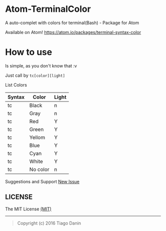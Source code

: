 # Atom-TerminalColor
A auto-complet with colors for terminal(Bash) - Package for Atom

Available on Atom! https://atom.io/packages/terminal-syntax-color

# How to use

Is simple, as you don't know that :v

Just call by `tc[color][light]`

List Colors

Syntax | Color | Light|
-------|-------|------|
tc|Black|n|
tc|Gray|n|
tc|Red|Y|
tc|Green|Y|
tc|Yellom|Y|
tc|Blue|Y|
tc|Cyan|Y|
tc|White|Y|
tc|No color|n|


Suggestions and Support [New Issue](https://github.com/TiagoDanin/Atom-TerminalColor/issues/new)

## LICENSE
The MIT License [(MIT)](https://github.com/TiagoDanin/Atom-TerminalColor/blob/master/LICENSE)

---
>Copyright (c) 2016 Tiago Danin
